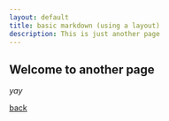```yaml
---
layout: default
title: basic markdown (using a layout)
description: This is just another page
---
```


## Welcome to another page

_yay_

[back](./)
